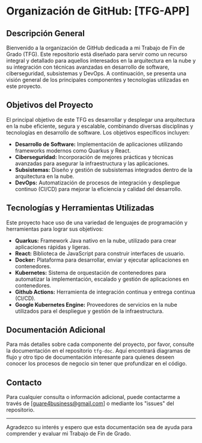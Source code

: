 # Organización de GitHub: [TFG-APP]

## Descripción General

Bienvenido a la organización de GitHub dedicada a mi Trabajo de Fin de Grado (TFG). Este repositorio está diseñado para servir como un recurso integral y detallado para aquellos interesados en la arquitectura en la nube y su integración con técnicas avanzadas en desarrollo de software, ciberseguridad, subsistemas y DevOps. A continuación, se presenta una visión general de los principales componentes y tecnologías utilizadas en este proyecto.

## Objetivos del Proyecto

El principal objetivo de este TFG es desarrollar y desplegar una arquitectura en la nube eficiente, segura y escalable, combinando diversas disciplinas y tecnologías en desarrollo de software. Los objetivos específicos incluyen:

- **Desarrollo de Software:** Implementación de aplicaciones utilizando frameworks modernos como Quarkus y React.
- **Ciberseguridad:** Incorporación de mejores prácticas y técnicas avanzadas para asegurar la infraestructura y las aplicaciones.
- **Subsistemas:** Diseño y gestión de subsistemas integrados dentro de la arquitectura en la nube.
- **DevOps:** Automatización de procesos de integración y despliegue continuo (CI/CD) para mejorar la eficiencia y calidad del desarrollo.

## Tecnologías y Herramientas Utilizadas

Este proyecto hace uso de una variedad de lenguajes de programación y herramientas para lograr sus objetivos:

- **Quarkus:** Framework Java nativo en la nube, utilizado para crear aplicaciones rápidas y ligeras.
- **React:** Biblioteca de JavaScript para construir interfaces de usuario.
- **Docker:** Plataforma para desarrollar, enviar y ejecutar aplicaciones en contenedores.
- **Kubernetes:** Sistema de orquestación de contenedores para automatizar la implementación, escalado y gestión de aplicaciones en contenedores.
- **Github Actions:** Herramienta de integración continua y entrega continua (CI/CD).
- **Google Kubernetes Engine:** Proveedores de servicios en la nube utilizados para el despliegue y gestión de la infraestructura.

## Documentación Adicional

Para más detalles sobre cada componente del proyecto, por favor, consulte la documentación en el repositorio `tfg-doc`. Aquí encontrará diagramas de flujo y otro tipo de documentación interesante para quienes deseen conocer los procesos de negocio sin tener que profundizar en el código.

## Contacto

Para cualquier consulta o información adicional, puede contactarme a través de [guare4business@gmail.com] o mediante los "issues" del repositorio.

---

Agradezco su interés y espero que esta documentación sea de ayuda para comprender y evaluar mi Trabajo de Fin de Grado.
